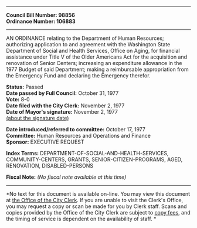 * * * * *  
  
**Council Bill Number: [](#h0)[](#h2)98856**   
**Ordinance Number: 106883**  
  
* * * * *  
  
AN ORDINANCE relating to the Department of Human Resources; authorizing application to and agreement with the Washington State Department of Social and Health Services, Office on Aging, for financial assistance under Title V of the Older Americans Act for the acquisition and renovation of Senior Centers; increasing an expenditure allowance in the 1977 Budget of said Department; making a reimbursable appropriation from the Emergency Fund and declaring the Emergency therefor.  
  
**Status:** Passed   
**Date passed by Full Council:** October 31, 1977   
**Vote:** 8-0   
**Date filed with the City Clerk:** November 2, 1977   
**Date of Mayor's signature:** November 2, 1977   
[(about the signature date)](/~public/approvaldate.htm)   
  
  
**Date introduced/referred to committee:** October 17, 1977   
**Committee:** Human Resources and Operations and Finance   
**Sponsor:** EXECUTIVE REQUEST   
  
**Index Terms:** DEPARTMENT-OF-SOCIAL-AND-HEALTH-SERVICES, COMMUNITY-CENTERS, GRANTS, SENIOR-CITIZEN-PROGRAMS, AGED, RENOVATION, DISABLED-PERSONS  
  
**Fiscal Note:** *(No fiscal note available at this time)*  
  
* * * * *  
  
*No text for this document is available on-line. You may view this document at [the Office of the City Clerk](http://www.seattle.gov/leg/clerk/contactUs.htm). If you are unable to visit the Clerk's Office, you may request a copy or scan be made for you by Clerk staff. Scans and copies provided by the Office of the City Clerk are subject to [copy fees](http://clerk.seattle.gov/~public/clerkfees.htm), and the timing of service is dependent on the availability of staff. *  
  
  
